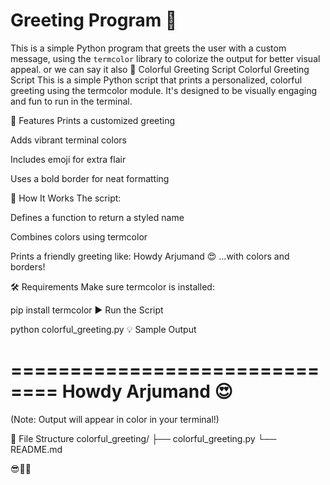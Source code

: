 # Greeting Program 👋

This is a simple Python program that greets the user with a custom message, using the `termcolor` library to colorize the output for better visual appeal.
or we can say it also 
🎨 Colorful Greeting Script  Colorful Greeting Script
This is a simple Python script that prints a personalized, colorful greeting using the termcolor module. It's designed to be visually engaging and fun to run in the terminal.

🌟 Features
Prints a customized greeting

Adds vibrant terminal colors

Includes emoji for extra flair

Uses a bold border for neat formatting

🧠 How It Works
The script:

Defines a function to return a styled name

Combines colors using termcolor

Prints a friendly greeting like:
Howdy Arjumand 😍
...with colors and borders!

🛠️ Requirements
Make sure termcolor is installed:


pip install termcolor
▶️ Run the Script

python colorful_greeting.py
💡 Sample Output

==============================
Howdy Arjumand 😍
==============================
(Note: Output will appear in color in your terminal!)

📁 File Structure
colorful_greeting/
├── colorful_greeting.py
└── README.md

😎🌈✨